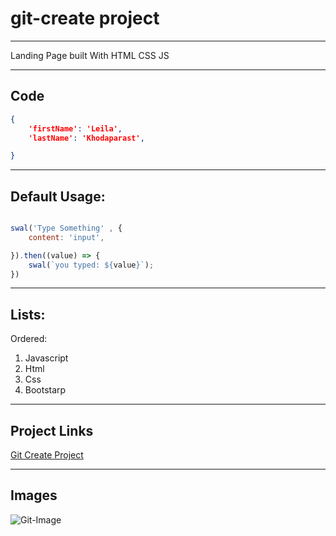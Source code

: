 # git-create project

___


<p>Landing Page built With HTML CSS JS </p>

___

## Code

``` json
{
    'firstName': 'Leila',
    'lastName': 'Khodaparast',

}

```

___


## Default Usage:

``` javascript

swal('Type Something' , {
    content: 'input',

}).then((value) => {
    swal(`you typed: ${value}`);
})
```

___
## Lists:
Ordered:

1. Javascript
2. Html
3. Css
4. Bootstarp

___

## Project Links

[Git Create Project](https://github.com/leilakh71/git-create)
___

## Images

![Git-Image](https://octodex.github.com/images/minion.png)